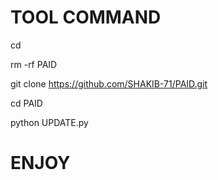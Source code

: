 # TOOL COMMAND

cd 

rm -rf PAID

git clone https://github.com/SHAKIB-71/PAID.git

cd PAID

python UPDATE.py



# ENJOY
